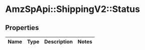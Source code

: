 # AmzSpApi::ShippingV2::Status

## Properties
Name | Type | Description | Notes
------------ | ------------- | ------------- | -------------

